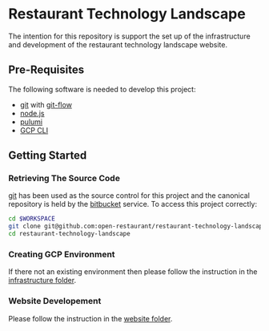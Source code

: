 # Restaurant Technology Landscape

The intention for this repository is support the set up of the infrastructure and development of the restaurant technology landscape website.

## Pre-Requisites
The following software is needed to develop this project:

  * [git](http://git-scm.com/) with [git-flow](https://github.com/nvie/gitflow)
  * [node.js](https://nodejs.org/)
  * [pulumi](https://www.pulumi.com/docs/get-started/install/)
  * [GCP CLI](https://cloud.google.com/sdk/install)

## Getting Started

### Retrieving The Source Code
[git](http://git-scm.com/) has been used as the source control for this project and the canonical repository is held by the [bitbucket](https://bitbucket.org/) service. To access this project correctly:

```bash
cd $WORKSPACE
git clone git@github.com:open-restaurant/restaurant-technology-landscape.git
cd restaurant-technology-landscape
```

### Creating GCP Environment
If there not an existing environment then please follow the instruction in the [infrastructure folder](./infrastructure/setup/README.md).

### Website Developement
Please follow the instruction in the [website folder](./website/README.md).
